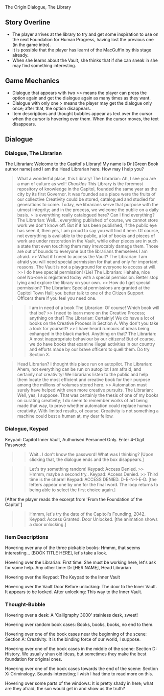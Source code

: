 The Origin
Dialogue, The Library

## Story Overline
* The player arrives at the library to try and get some inspiration to use on the next Foundation for Human Progress, having lost the previous one (in the game intro).
* It is possible that the player has learnt of the MacGuffin by this stage already.
* When she learns about the Vault, she thinks that if she can sneak in she may find something interesting.

## Game Mechanics
* Dialogue that appears with two >> means the player can press the option again and get the dialogue again as many times as they want.
* Dialogue with only one > means the player may get the dialogue only once; after that, the option disappears.
* Item descriptions and thought bubbles appear as text over the cursor when the cursor is hovering over them. When the cursor moves, the text disappears.

## Dialogue

### Dialogue, The Librarian
The Librarian: Welcome to the Capitol's Library! My name is Dr [Green Book author name] and I am the Head Librarian here. How may I help you?

> What a wonderful place, this Library!
	The Librarian: Ah, I see you are a man of culture as well! *Chuckles* This Library is the foremost repository of knowledge in the Capitol, founded the same year as the city by its first Governor. It was founded as a place were the fruits of our collective Creativity could be stored, catalogued and studied for generations to come. Today, we librarians serve that purpose with the utmost integrity; and in the process, we welcome the public on a daily basis.
	> Is everything really catalogued here? Can I find everything?
		The Librarian: Well... everything published of course, we cannot store work we don't know off. But if it has been published, if the public eye has seen it, then yes, I am proud to say you will find it here. Of course, not everything is available to the public, a lot of books and pieces of work are under restoration in the Vault, while other pieces are in such a state that even touching them may irrevocably damage them. Those are out of bounds to everyone but the librarians themselves I am afraid.
		>> What if I need to access the Vault?
			The Librarian: I am afraid you will need special permission for that and only for important reasons. The Vault is not a playground for everyone to access at will.
			>> I do have special permission! (Lie)
				The Librarian: Hahaha, nice one! No-one is registered today with a special permission. Better stop lying and explore the library on your own.
			>> How do I get special permission?
				The Librarian: Special permissions are granted at the Capitol Town Hall; you better talk to one of the Citizen Support Officers there if you feel you need one.

>> I am in need of a book
	The Librarian: Of course! Which book will that be?
		>> I need to learn more on the Creative Process; anything on that?
			The Librarian: Certainly! We do have a lot of books on the Creative Process in Section A. Why don't you take a look for yourself?
		>> I have heard rumours of ideas being exhanged in the black market. Anything on that?
			The Librarian: A most inappropriate behaviour by our citizens! But of course, we do have books that examine illegal activities in our country and efforts made by our brave officers to quell them. Do try Section X.

> Head Librarian? I thought this place run on autopilot.
	The Librarian: Ahem, not everything can be run on autopilot I am afraid, and certainly not creativity! We librarians listen to the public and help them locate the most efficient and creative book for their purpose among the millions of volumes stored here.
	>> Automation must surely have helped with even more creative pursuits.
		The Librarian: Well, yes, I suppose. That was certainly the thesis of one of my books on curating creativity; I do seem to remember works of art being made that way, to prove whether automation could replace human creativity. With limited results, of course. Creativity is not something a machine could best a human at, my dear fellow.

### Dialogue, Keypad
Keypad: Capitol Inner Vault, Authorised Personnel Only. Enter 4-Digit Password:
>> Wait.. I don't know the password! What was I thinking?
	[Upon clicking that, the dialogue ends and the box disappears.]

>> Let's try something random!
	Keypad: Access Denied.
	>> Hmmm, maybe a second try..
		Keypad: Access Denied.
		>> Third time is the charm!
			Keypad: ACCESS DENIED. D-E-N-I-E-D. [the letters appear one by one for the final word. The loop returns to being able to select the first choice again.]

[After the player reads the excerpt from 'From the Foundation of the Capitol']
>> Hmmm, let's try the date of the Capitol's Founding, 2042.
	Keypad: Access Granted. Door Unlocked. [the animation shows a door unlocking.]

### Item Descriptions

Hovering over any of the three pickable books:
	Hmmm, that seems interesting... [BOOK TITLE HERE], let's take a look.

Hovering over the Librarian:
	First time: She must be working here, let's ask for some help.
	Any other time: Dr [HER NAME], Head Librarian

Hovering over the Keypad:
	The Keypad to the Inner Vault

Hovering over the Vault Door
	Before unlocking: The door to the Inner Vault. It appears to be locked.
	After unlocking: This way to the Inner Vault.


### Thought-Bubble

Hovering over a desk:
	A 'Calligraphy 3000' stainless desk, sweet!

Hovering over random book cases:
	Books, books, books, no end to them.

Hovering over one of the book cases near the beginning of the scene:
	Section A: Creativity. It is the binding force of our world, I suppose.

Hovering over one of the book cases in the middle of the scene:
	Section D: History. We usually shun old ideas, but sometimes they make the best foundation for original ones.

Hovering over one of the book cases towards the end of the scene:
	Section X: Criminology. Sounds interesting; I wish I had time to read more on this.

Hovering over some parts of the windows:
	It is pretty shady in here; what are they afraid, the sun would get in and show us the truth?